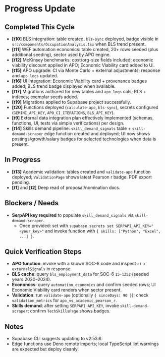 # Progress Update

## Completed This Cycle
- **[t10]** BLS integration: table created, `bls-sync` deployed, badge visible in `src/components/OccupationAnalysis.tsx` when BLS trend present.
- **[t11]** WEF automation economics: table created, 20+ rows seeded (plus additional seeding), sector used by APO engine.
- **[t12]** McKinsey benchmarks: cost/org-size fields included; economic viability discount applied in APO; Economic Viability card added to UI.
- **[t15]** APO upgrade: CI via Monte Carlo + external adjustments; response and `apo_logs` updated.
- **[t16]** UI integration: Economic Viability card + provenance badges added; BLS trend badge displayed when available.
- **[t17]** Migrations authored for new tables and `apo_logs` cols; RLS + indexes; exemplar seeds added.
- **[t19]** Migrations applied to Supabase project successfully.
- **[t20]** Functions deployed (`calculate-apo`, `bls-sync`), secrets configured (`GEMINI_API_KEY`, `APO_CI_ITERATIONS`, `BLS_API_KEY`).
- **[t9]** External data integration plan effectively implemented (schemas, functions, UI, tests via simple verifications) per design.
- **[t14]** Skills demand pipeline: `skill_demand_signals` table + `skill-demand-scraper` edge function created and deployed; UI now shows postings/growth/salary badges for selected technologies when data is present.

## In Progress
- **[t13]** Academic validation: tables created and `validate-apo` function deployed; `ValidationPage` shows latest Pearson r badge. PDF export pending.
- **[t1]** and **[t2]** Deep read of proposal/nomination docs.

## Blockers / Needs
- **SerpAPI key required** to populate `skill_demand_signals` via `skill-demand-scraper`.
  - Once provided: set with `supabase secrets set SERPAPI_API_KEY="<your_key>"` and invoke function with `{ skills: ["Python", "Excel", ...] }`.

## Quick Verification Steps
- **APO function**: invoke with a known SOC-8 code and inspect `ci` + `externalSignals` in response.
- **BLS cache**: query `bls_employment_data` for SOC-6 `15-1252` (seeded years 2020–2024).
- **Economics**: query `automation_economics` and confirm seeded rows; UI Economic Viability card renders when sector present.
- **Validation**: run `validate-apo` (optionally `{ sinceDays: 90 }`); check `validation_metrics` for `apo_vs_academic_pearson_r`.
- **Skills demand**: after setting `SERPAPI_API_KEY`, invoke `skill-demand-scraper`; confirm `TechSkillsPage` shows badges.

## Notes
- Supabase CLI suggests updating to v2.53.6.
- Edge functions use Deno remote imports; local TypeScript lint warnings are expected but deploy cleanly.

